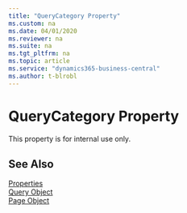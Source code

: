 ```yaml
---
title: "QueryCategory Property"
ms.custom: na
ms.date: 04/01/2020
ms.reviewer: na
ms.suite: na
ms.tgt_pltfrm: na
ms.topic: article
ms.service: "dynamics365-business-central"
ms.author: t-blrobl
---
```

 
# QueryCategory Property
This property is for internal use only.

<!--
## Applies to  
- Queries
- Pages

## Syntax
```
QueryCategory = 'Customer List', 'Vendor List';
```
-->

## See Also  
[Properties](devenv-properties.md)   
[Query Object](../devenv-query-object.md)  
[Page Object](../devenv-page-object.md)

